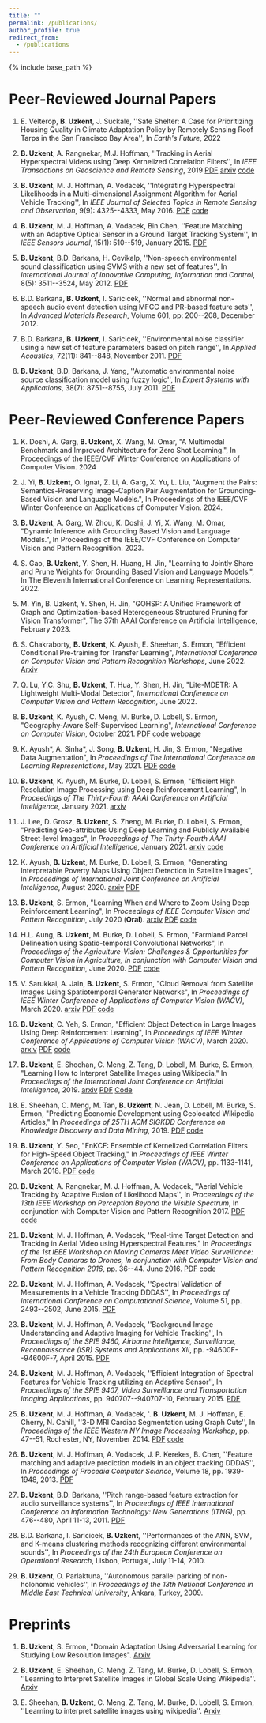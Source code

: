 ```yaml
---
title: ""
permalink: /publications/
author_profile: true
redirect_from:
  - /publications
---
```


{% include base_path %}

Peer-Reviewed Journal Papers
===
1. E. Velterop, **B. Uzkent**, J. Suckale, ''Safe Shelter: A Case for Prioritizing Housing Quality in Climate Adaptation Policy by Remotely Sensing Roof Tarps in the San Francisco Bay Area'', In *Earth's Future*, 2022

2. **B. Uzkent**, A. Rangnekar, M.J. Hoffman, ''Tracking in Aerial Hyperspectral Videos using Deep Kernelized Correlation Filters'', In *IEEE Transactions on Geoscience and Remote Sensing*, 2019 [PDF](https://ieeexplore.ieee.org/document/8435971) [arxiv](https://arxiv.org/pdf/1711.07235.pdf) [code](https://github.com/buzkent86/HKCF_Tracker)

3. **B. Uzkent**, M. J. Hoffman, A. Vodacek, ''Integrating Hyperspectral Likelihoods in a Multi-dimensional Assignment Algorithm for Aerial Vehicle Tracking'', In *IEEE Journal of Selected Topics in Remote Sensing and Observation*, 9(9): 4325--4333, May 2016. [PDF](https://ieeexplore.ieee.org/document/7471414) [code](https://github.com/buzkent86/CVPRW17_Paper_code)

4. **B. Uzkent**, M. J. Hoffman, A. Vodacek, Bin Chen, ''Feature Matching with an Adaptive Optical Sensor in a Ground Target Tracking System'', In *IEEE Sensors Journal*, 15(1): 510--519, January 2015. [PDF](https://ieeexplore.ieee.org/document/6873232/)

5. **B. Uzkent**, B.D. Barkana, H. Cevikalp, ''Non-speech environmental sound classification using SVMS with a new set of features'', In *International Journal of Innovative Computing, Information and Control*, 8(5): 3511--3524, May 2012. [PDF](https://www.researchgate.net/profile/Hakan_Cevikalp/publication/267782696_Non-speech_environmental_sound_classification_using_SVMs_with_a_new_set_of_features/links/54b7bf9f0cf24eb34f6ed7ff/Non-speech-environmental-sound-classification-using-SVMs-with-a-new-set-of-features.pdf)

6. B.D. Barkana, **B. Uzkent**, I. Saricicek, ''Normal and abnormal non-speech audio event detection using MFCC and PR-based feature sets'', In *Advanced Materials Research*, Volume 601, pp: 200--208, December 2012.

7. B.D. Barkana, **B. Uzkent**, I. Saricicek, ''Environmental noise classifier using a new set of feature parameters based on pitch range'', In *Applied Acoustics*, 72(11): 841--848, November 2011. [PDF](https://www.sciencedirect.com/science/article/abs/pii/S0003682X11001381)

8. **B. Uzkent**, B.D. Barkana, J. Yang, ''Automatic environmental noise source classification model using fuzzy logic'', In *Expert Systems with Applications*, 38(7): 8751--8755, July 2011. [PDF](https://www.sciencedirect.com/science/article/pii/S0957417411001047)

Peer-Reviewed Conference Papers
===
1. K. Doshi, A. Garg, **B. Uzkent**, X. Wang, M. Omar, "A Multimodal Benchmark and Improved Architecture for Zero Shot Learning.", In Proceedings of the IEEE/CVF Winter Conference on Applications of Computer Vision. 2024

2. J. Yi, **B. Uzkent**, O. Ignat, Z. Li, A. Garg, X. Yu, L. Liu, "Augment the Pairs: Semantics-Preserving Image-Caption Pair Augmentation for Grounding-Based Vision and Language Models.", In Proceedings of the IEEE/CVF Winter Conference on Applications of Computer Vision. 2024.
   
3. **B. Uzkent**, A. Garg, W. Zhou, K. Doshi, J. Yi, X. Wang, M. Omar, "Dynamic Inference with Grounding Based Vision and Language Models.", In Proceedings of the IEEE/CVF Conference on Computer Vision and Pattern Recognition. 2023.
   
4. S. Gao, **B. Uzkent**, Y. Shen, H. Huang, H. Jin, "Learning to Jointly Share and Prune Weights for Grounding Based Vision and Language Models.", In The Eleventh International Conference on Learning Representations. 2022.

5. M. Yin, B. Uzkent, Y. Shen, H. Jin, "GOHSP: A Unified Framework of Graph and Optimization-based Heterogeneous Structured Pruning for Vision Transformer", The 37th AAAI Conference on Artificial Intelligence, February 2023.

6. S. Chakraborty, **B. Uzkent**, K. Ayush, E. Sheehan, S. Ermon, "Efficient Conditional Pre-training for Transfer Learning", *International Conference on Computer Vision and Pattern Recognition Workshops*, June 2022. [Arxiv](https://arxiv.org/abs/2011.10231)

7. Q. Lu, Y.C. Shu, **B. Uzkent**, T. Hua, Y. Shen, H. Jin, "Lite-MDETR: A Lightweight Multi-Modal Detector", *International Conference on Computer Vision and Pattern Recognition*, June 2022.

8. **B. Uzkent**, K. Ayush, C. Meng, M. Burke, D. Lobell, S. Ermon, "Geography-Aware Self-Supervised Learning", *International Conference on Computer Vision*, October 2021. [PDF](https://openaccess.thecvf.com/content/ICCV2021/papers/Ayush_Geography-Aware_Self-Supervised_Learning_ICCV_2021_paper.pdf) [code](https://github.com/sustainlab-group/geography-aware-ssl) [webpage](https://geography-aware-ssl.github.io/)

9. K. Ayush*, A. Sinha*, J. Song, **B. Uzkent**, H. Jin, S. Ermon, "Negative Data Augmentation", In *Proceedings of The International Conference on Learning Representations*, May 2021. [PDF](https://openreview.net/forum?id=Ovp8dvB8IBH) [code](https://github.com/ermongroup/NDA)

10. **B. Uzkent**, K. Ayush, M. Burke, D. Lobell, S. Ermon, "Efficient High Resolution Image Processing using Deep Reinforcement Learning", In *Proceedings of The Thirty-Fourth AAAI Conference on Artificial Intelligence*, January 2021. [arxiv](https://arxiv.org/pdf/2006.04224.pdf)

11. J. Lee, D. Grosz, **B. Uzkent**, S. Zheng, M. Burke, D. Lobell, S. Ermon, "Predicting Geo-attributes Using Deep Learning and Publicly Available Street-level Images", In *Proceedings of The Thirty-Fourth AAAI Conference on Artificial Intelligence*, January 2021. [arxiv](https://arxiv.org/pdf/2006.08661.pdf) [code](https://github.com/sustainlab-group/mapillarygcn)

12. K. Ayush, **B. Uzkent**, M. Burke, D. Lobell, S. Ermon, "Generating Interpretable Poverty Maps Using Object Detection in Satellite Images", In *Proceedings of International Joint Conference on Artificial Intelligence*, August 2020. [arxiv](https://arxiv.org/pdf/2002.01612.pdf) [PDF](https://www.ijcai.org/Proceedings/2020/0608.pdf)

13. **B. Uzkent**, S. Ermon, "Learning When and Where to Zoom Using Deep Reinforcement Learning", In *Proceedings of IEEE Computer Vision and Pattern Recognition*, July 2020 (**Oral**). [arxiv](https://arxiv.org/pdf/2003.00425.pdf) [PDF](https://openaccess.thecvf.com/content_CVPR_2020/papers/Uzkent_Learning_When_and_Where_to_Zoom_With_Deep_Reinforcement_Learning_CVPR_2020_paper.pdf) [code](https://github.com/ermongroup/PatchDrop)

14. H.L. Aung, **B. Uzkent**, M. Burke, D. Lobell, S. Ermon, "Farmland Parcel Delineation using Spatio-temporal Convolutional Networks", In *Proceedings of the Agriculture-Vision: Challenges & Opportunities for Computer Vision in Agriculture, In conjunction with Computer Vision and Pattern Recognition*, June 2020. [PDF](https://openaccess.thecvf.com/content_CVPRW_2020/papers/w5/Aung_Farm_Parcel_Delineation_Using_Spatio-Temporal_Convolutional_Networks_CVPRW_2020_paper.pdf) [code](https://github.com/sustainlab-group/ParcelDelineation)

15. V. Sarukkai, A. Jain, **B. Uzkent**, S. Ermon, "Cloud Removal from Satellite Images Using Spatiotemporal Generator Networks", In *Proceedings of IEEE Winter Conference of Applications of Computer Vision (WACV)*, March 2020. [arxiv](https://arxiv.org/pdf/1912.06838.pdf) [PDF](https://openaccess.thecvf.com/content_WACV_2020/papers/Sarukkai_Cloud_Removal_from_Satellite_Images_using_Spatiotemporal_Generator_Networks_WACV_2020_paper.pdf) [code](https://github.com/VSAnimator/stgan)

16. **B. Uzkent**, C. Yeh, S. Ermon, "Efficient Object Detection in Large Images Using Deep Reinforcement Learning", In *Proceedings of IEEE Winter Conference of Applications of Computer Vision (WACV)*, March 2020. [arxiv](https://arxiv.org/pdf/1912.03966.pdf) [PDF](https://openaccess.thecvf.com/content_WACV_2020/papers/Uzkent_Efficient_Object_Detection_in_Large_Images_Using_Deep_Reinforcement_Learning_WACV_2020_paper.pdf) [code](https://github.com/uzkent/EfficientObjectDetection)

17. **B. Uzkent**, E. Sheehan, C. Meng, Z. Tang, D. Lobell, M. Burke, S. Ermon, "Learning How to Interpret Satellite Images using Wikipedia," In *Proceedings of the International Joint Conference on Artificial Intelligence*, 2019. [arxiv](https://arxiv.org/abs/1905.02506) [PDF](https://www.ijcai.org/proceedings/2019/0502.pdf) [Code](https://github.com/buzkent86/WikiSatNet)

18. E. Sheehan, C. Meng, M. Tan, **B. Uzkent**, N. Jean, D. Lobell, M. Burke, S. Ermon, "Predicting Economic Development using Geolocated Wikipedia Articles," In *Proceedings of 25TH ACM SIGKDD Conference on Knowledge Discovery and Data Mining*, 2019. [PDF](https://dl.acm.org/citation.cfm?id=3330784) [code](https://github.com/buzkent86/WikipediaPovertyMapping)

19. **B. Uzkent**, Y. Seo, "EnKCF: Ensemble of Kernelized Correlation Filters for High-Speed Object Tracking," In *Proceedings of IEEE Winter Conference on Applications of Computer Vision (WACV)*, pp. 1133-1141, March 2018. [PDF](https://ieeexplore.ieee.org/document/8354233) [code](https://github.com/buzkent86/EnKCF_Tracking_WACV18)

20. **B. Uzkent**, A. Rangnekar, M. J. Hoffman, A. Vodacek, ''Aerial Vehicle Tracking by Adaptive Fusion of Likelihood Maps'', In *Proceedings of the 13th IEEE Workshop on Perception Beyond the Visible Spectrum*, In conjunction with Computer Vision and Pattern Recognition 2017. [PDF](https://ieeexplore.ieee.org/document/8014769/) [code](https://github.com/buzkent86/CVPRW17_Paper_code)

21. **B. Uzkent**, M. J. Hoffman, A. Vodacek, ''Real-time Target Detection and Tracking in Aerial Video using Hyperspectral Features," In *Proceedings of the 1st IEEE Workshop on Moving Cameras Meet Video Surveillance: From Body Cameras to Drones, In conjunction with Computer Vision and Pattern Recognition 2016*, pp. 36--44. June 2016. [PDF](https://ieeexplore.ieee.org/document/7789671) [code](https://github.com/buzkent86/CVPRW17_Paper_code)

22. **B. Uzkent**, M. J. Hoffman, A. Vodacek, ''Spectral Validation of Measurements in a Vehicle Tracking DDDAS'', In *Proceedings of International Conference on Computational Science*, Volume 51, pp. 2493--2502, June 2015. [PDF](https://www.sciencedirect.com/science/article/pii/S1877050915011667)

23. **B. Uzkent**, M. J. Hoffman, A. Vodacek, ''Background Image Understanding and Adaptive Imaging for Vehicle Tracking'', In *Proceedings of the  SPIE 9460, Airborne Intelligence, Surveillance, Reconnaissance (ISR) Systems and Applications XII*, pp. -94600F--94600F-7, April 2015. [PDF](https://www.google.com/search?q=background+image+understanding+and+adaptive+imaging+for+vehicle+tracking&oq=background+image+understanding+and+adaptive+imaging+for+vehicle+tracking&aqs=chrome..69i57.12082j1j4&sourceid=chrome&ie=UTF-8)

24. **B. Uzkent**, M. J. Hoffman, A. Vodacek, ''Efficient Integration of Spectral Features for Vehicle Tracking utilizing an Adaptive Sensor'', In *Proceedings of the SPIE 9407, Video Surveillance and Transportation Imaging Applications*, pp. 940707--940707-10, February 2015. [PDF](https://www.spiedigitallibrary.org/conference-proceedings-of-spie/9407/1/Efficient-integration-of-spectral-features-for-vehicle-tracking-utilizing-an/10.1117/12.2082266.short)

25. **B. Uzkent**, M. J. Hoffman, A. Vodacek, '. **B. Uzkent**, M. J. Hoffman, E. Cherry, N. Cahill, ''3-D MRI Cardiac Segmentation using Graph Cuts'', In *Proceedings of the IEEE Western NY Image Processing Workshop*, pp. 47--51, Rochester, NY, November 2014. [PDF](https://ieeexplore.ieee.org/document/6999484) [code](https://github.com/buzkent86/3D_MRI_Segmentation)

26. **B. Uzkent**, M. J. Hoffman, A. Vodacek, J. P. Kerekes, B. Chen, ''Feature matching and adaptive prediction models in an object tracking DDDAS'', In *Proceedings of Procedia Computer Science*, Volume 18, pp. 1939-1948, 2013. [PDF](https://www.sciencedirect.com/science/article/pii/S1877050913005061)

27. **B. Uzkent**, B.D. Barkana, ''Pitch range-based feature extraction for audio surveillance systems'', In *Proceedings of IEEE International Conference on Information Technology: New Generations (ITNG)*, pp. 476--480, April 11-13, 2011. [PDF](https://www.researchgate.net/profile/Buket_Barkana/publication/224245542_Pitch-Range_Based_Feature_Extraction_for_Audio_Surveillance_Systems/links/5654aa9808ae4988a7b055f7/Pitch-Range-Based-Feature-Extraction-for-Audio-Surveillance-Systems.pdf)

28. B.D. Barkana, I. Saricicek, **B. Uzkent**, ''Performances of the ANN, SVM, and K-means clustering methods recognizing different environmental sounds'', In *Proceedings of the 24th European Conference on Operational Research*, Lisbon, Portugal, July 11-14, 2010.

29. **B. Uzkent**, O. Parlaktuna, ''Autonomous parallel parking of non-holonomic vehicles'', In *Proceedings of the 13th National Conference in Middle East Technical University*, Ankara, Turkey, 2009.

Preprints
===
1. **B. Uzkent**, S. Ermon, "Domain Adaptation Using Adversarial Learning for Studying Low Resolution Images". [Arxiv](https://www.researchgate.net/publication/341030568_Adversarial_Domain_Adaptation_for_Analyzing_Low_Resolution_Images)

2. **B. Uzkent**, E. Sheehan, C. Meng, Z. Tang, M. Burke, D. Lobell, S. Ermon, ''Learning to Interpret Satellite Images in Global Scale Using Wikipedia''. [Arxiv](https://arxiv.org/pdf/1905.02506.pdf)

3. E. Sheehan, **B. Uzkent**, C. Meng, Z. Tang, M. Burke, D. Lobell, S. Ermon, ''Learning to interpret satellite images using wikipedia''. [Arxiv](https://arxiv.org/pdf/1809.10236.pdf)
